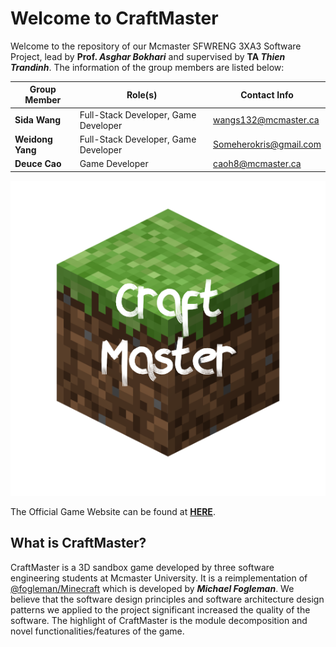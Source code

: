 # Welcome to CraftMaster
Welcome to the repository of our Mcmaster SFWRENG 3XA3 Software Project, lead by **Prof. _Asghar Bokhari_** and supervised by **TA _Thien Trandinh_**.
The information of the group members are listed below:

| Group Member        | Role(s)                              | Contact Info           |
| ------------------- |--------------------------------------| ---------------------- |
| **Sida Wang**       | Full-Stack Developer, Game Developer | wangs132@mcmaster.ca   |
| **Weidong Yang**    | Full-Stack Developer, Game Developer | Someherokris@gmail.com |
| **Deuce Cao**       | Game Developer                       | caoh8@mcmaster.ca      |

<img src="./CraftMasterGame/src/source/icon.png">

The Official Game Website can be found at [**HERE**](http://rexwangsida.pythonanywhere.com).

## What is CraftMaster?
CraftMaster is a 3D sandbox game developed by three software engineering students at Mcmaster University. It is a reimplementation of [@fogleman/Minecraft](https://github.com/fogleman/Minecraft) which is developed by **_Michael Fogleman_**.
We believe that the software design principles and software architecture design patterns we applied to the project significant increased the quality of the software. The highlight of CraftMaster is the module decomposition and novel functionalities/features of the game.
